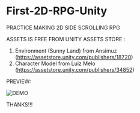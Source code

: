 # First-2D-RPG-Unity
PRACTICE MAKING 2D SIDE SCROLLING RPG

ASSETS IS FREE FROM UNITY ASSETS STORE :
1. Environment (Sunny Land) from Ansimuz (https://assetstore.unity.com/publishers/18720)
2. Character Model from Luiz Melo (https://assetstore.unity.com/publishers/34852)


PREVIEW:

![DEMO](Screenshots/demo.gif)

THANKS!!!

 
